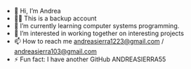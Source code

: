- 👋 Hi, I’m Andrea
- 👩‍💻 This is a backup account
- 🌱 I’m currently learning computer systems programming.
- 💞️ I’m interested in working together on interesting projects
- 📫 How to reach me andreasierra1223@gmail.com / andreasierra103@gmail.com
- ⚡ Fun fact: I have another GitHub ANDREASIERRA55

<!---
Andrea is a ✨ special ✨ repository because its `README.md` (this file) appears on your GitHub profile.
You can click the Preview link to take a look at your changes.
--->

